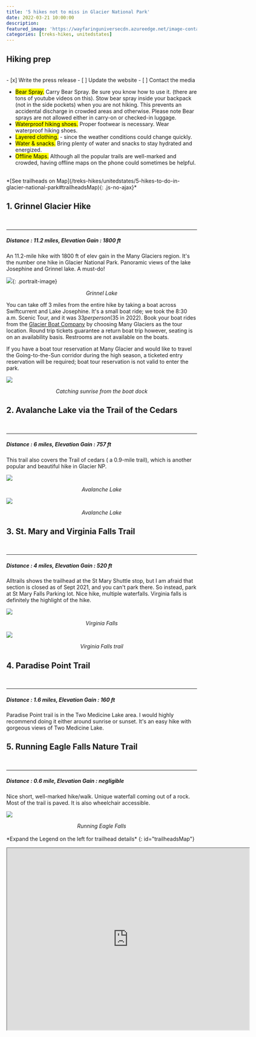 ```yaml
---
title: '5 hikes not to miss in Glacier National Park'
date: 2022-03-21 10:00:00
description:
featured_image: 'https://wayfaringuniversecdn.azureedge.net/image-container/thumbnails/treks-hikes/glaciernationalparkhikethumbnail.jpg'
categories: [treks-hikes, unitedstates]
---
```

## Hiking prep

<br>
- [x] Write the press release
- [ ] Update the website
- [ ] Contact the media

<br>

* <mark>Bear Spray.</mark> Carry Bear Spray. Be sure you know how to use it. (there are tons of youtube videos on this). Stow bear spray inside your backpack (not in the side pockets) when you are not hiking. This prevents an accidental discharge in crowded areas and otherwise. Please note Bear sprays are not allowed either in carry-on or checked-in luggage.
* <mark>Waterproof hiking shoes.</mark> Proper footwear is necessary. Wear waterproof hiking shoes.
* <mark>Layered clothing.</mark> - since the weather conditions could change quickly.
* <mark>Water & snacks.</mark> Bring plenty of water and snacks to stay hydrated and energized.
* <mark>Offline Maps.</mark> Although all the popular trails are well-marked and crowded, having offline maps on the phone could sometimes be helpful.




<br>
*[See trailheads on Map](/treks-hikes/unitedstates/5-hikes-to-do-in-glacier-national-park#trailheadsMap){: .js-no-ajax}*
<br>

## 1. Grinnel Glacier Hike
<br>

---

##### Distance : _11.2 miles_, Elevation Gain : _1800 ft_

An 11.2-mile hike with 1800 ft of elev gain in the Many Glaciers region. It's the number one hike in Glacier National Park. Panoramic views of the lake Josephine and Grinnel lake. A must-do!

![]({{site.data.settings.basic_settings.cdn_url}}/treks-hikes/glaciernationalparkhikes/grinellglacier.jpg){: .portrait-image}
<center class="image-caption"><i>Grinnel Lake</i></center>

You can take off 3 miles from the entire hike by taking a boat across Swiftcurrent and Lake Josephine. It's a small boat ride; we took the 8:30 a.m. Scenic Tour, and it was $33 per person ($35 in 2022). Book your boat rides from the [Glacier Boat Company](https://glacierparkboats.com/) by choosing Many Glaciers as the tour location. Round trip tickets guarantee a return boat trip however, seating is on an availability basis. Restrooms are not available on the boats.
<br>

If you have a boat tour reservation at Many Glacier and would like to travel the Going-to-the-Sun corridor during the high season, a ticketed entry reservation will be required; boat tour reservation is not valid to enter the park.

![]({{site.data.settings.basic_settings.cdn_url}}/treks-hikes/glaciernationalparkhikes/manyglaciersunrise.jpg)
<center class="image-caption"><i>Catching sunrise from the boat dock</i></center>

## 2. Avalanche Lake via the Trail of the Cedars
<br>

---

##### Distance : _6 miles_, Elevation Gain : _757 ft_

This trail also covers the Trail of cedars ( a 0.9-mile trail), which is another popular and beautiful hike in Glacier NP.

![]({{site.data.settings.basic_settings.cdn_url}}/treks-hikes/glaciernationalparkhikes/avalanchelake.jpg)
<center class="image-caption"><i>Avalanche Lake</i></center>

![]({{site.data.settings.basic_settings.cdn_url}}/treks-hikes/glaciernationalparkhikes/avalanchelakeglaciernationalpark.jpg)
<center class="image-caption"><i>Avalanche Lake</i></center>


## 3. St. Mary and Virginia Falls Trail
<br>

---

##### Distance : _4 miles_, Elevation Gain : _520 ft_

Alltrails shows the trailhead at the St Mary Shuttle stop, but I am afraid that section is closed as of Sept 2021, and you can't park there. So instead, park at St Mary Falls Parking lot. Nice hike, multiple waterfalls. Virginia falls is definitely the highlight of the hike.

![]({{site.data.settings.basic_settings.cdn_url}}/treks-hikes/glaciernationalparkhikes/virginiafalls.jpg)
<center class="image-caption"><i>Virginia Falls</i></center>

![]({{site.data.settings.basic_settings.cdn_url}}/treks-hikes/glaciernationalparkhikes/stmaryfallstrail.jpg)
<center class="image-caption"><i>Virginia Falls trail</i></center>


## 4. Paradise Point Trail
<br>

---

##### Distance : _1.6 miles_, Elevation Gain : _160 ft_

Paradise Point trail is in the Two Medicine Lake area. I would highly recommend doing it either around sunrise or sunset. It's an easy hike with gorgeous views of Two Medicine Lake.

## 5. Running Eagle Falls Nature Trail
<br>

---

##### Distance : _0.6 mile_, Elevation Gain : _negligible_

Nice short, well-marked hike/walk. Unique waterfall coming out of a rock. Most of the trail is paved. It is also wheelchair accessible.

![]({{site.data.settings.basic_settings.cdn_url}}/treks-hikes/glaciernationalparkhikes/runningeaglefalls.jpg)
<center class="image-caption"><i>Running Eagle Falls</i></center>


<br>
*Expand the Legend on the left for trailhead details*
{: id="trailheadsMap"}
<p class="responsive-iframe-container">
  <iframe iframe class="responsive-iframe" src="https://www.google.com/maps/d/embed?mid=1wQ_lNdrgRTjEe0UMPRst12LS-zD4DTmu" width="640" height="480"></iframe>
</p>
<br>


